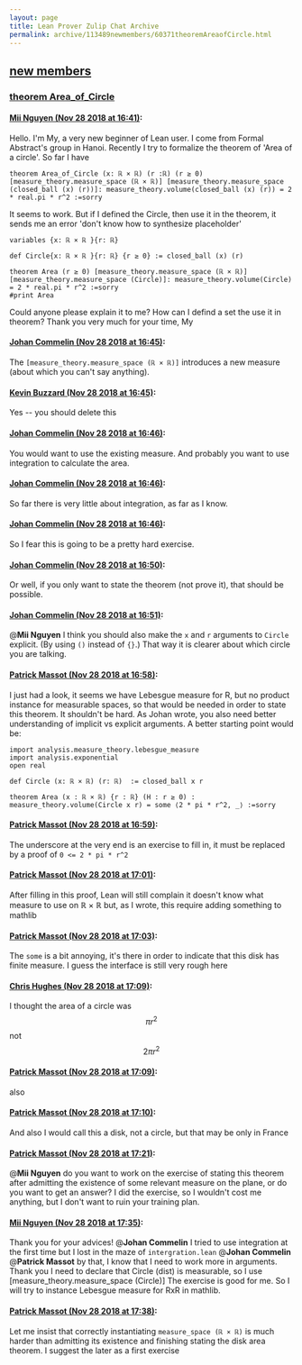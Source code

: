 ```yaml
---
layout: page
title: Lean Prover Zulip Chat Archive 
permalink: archive/113489newmembers/60371theoremAreaofCircle.html
---
```


## [new members](index.html)
### [theorem Area_of_Circle](60371theoremAreaofCircle.html)

#### [Mii Nguyen (Nov 28 2018 at 16:41)](https://leanprover.zulipchat.com/#narrow/stream/113489-new%20members/topic/theorem%20Area_of_Circle/near/148720034):
Hello. I'm My, a very new beginner of Lean user.  I come from Formal Abstract's group in Hanoi. Recently I try to formalize the theorem of  'Area of a circle'. So far I have

```
theorem Area_of_Circle (x: ℝ × ℝ) (r :ℝ) (r ≥ 0) [measure_theory.measure_space (ℝ × ℝ)] [measure_theory.measure_space (closed_ball (x) (r))]: measure_theory.volume(closed_ball (x) (r)) = 2 * real.pi * r^2 :=sorry 
```

It seems to work. But if I defined the Circle, then use it in the theorem, it sends me an error 'don't know how to synthesize placeholder'

```
variables {x: ℝ × ℝ }{r: ℝ}

def Circle{x: ℝ × ℝ }{r: ℝ} {r ≥ 0} := closed_ball (x) (r)

theorem Area (r ≥ 0) [measure_theory.measure_space (ℝ × ℝ)] [measure_theory.measure_space (Circle)]: measure_theory.volume(Circle) = 2 * real.pi * r^2 :=sorry 
#print Area
```

Could anyone please explain it to me?  How can I defind a set the use it in theorem? Thank you very much for your time,
My

#### [Johan Commelin (Nov 28 2018 at 16:45)](https://leanprover.zulipchat.com/#narrow/stream/113489-new%20members/topic/theorem%20Area_of_Circle/near/148720601):
The `[measure_theory.measure_space (ℝ × ℝ)]` introduces a new measure (about which you can't say anything).

#### [Kevin Buzzard (Nov 28 2018 at 16:45)](https://leanprover.zulipchat.com/#narrow/stream/113489-new%20members/topic/theorem%20Area_of_Circle/near/148720622):
Yes -- you should delete this

#### [Johan Commelin (Nov 28 2018 at 16:46)](https://leanprover.zulipchat.com/#narrow/stream/113489-new%20members/topic/theorem%20Area_of_Circle/near/148720633):
You would want to use the existing measure. And probably you want to use integration to calculate the area.

#### [Johan Commelin (Nov 28 2018 at 16:46)](https://leanprover.zulipchat.com/#narrow/stream/113489-new%20members/topic/theorem%20Area_of_Circle/near/148720691):
So far there is very little about integration, as far as I know.

#### [Johan Commelin (Nov 28 2018 at 16:46)](https://leanprover.zulipchat.com/#narrow/stream/113489-new%20members/topic/theorem%20Area_of_Circle/near/148720705):
So I fear this is going to be a pretty hard exercise.

#### [Johan Commelin (Nov 28 2018 at 16:50)](https://leanprover.zulipchat.com/#narrow/stream/113489-new%20members/topic/theorem%20Area_of_Circle/near/148721396):
Or well, if you only want to state the theorem (not prove it), that should be possible.

#### [Johan Commelin (Nov 28 2018 at 16:51)](https://leanprover.zulipchat.com/#narrow/stream/113489-new%20members/topic/theorem%20Area_of_Circle/near/148721494):
@**Mii Nguyen** I think you should also make the `x` and `r` arguments to `Circle` explicit. (By using `()` instead of `{}`.) That way it is clearer about which circle you are talking.

#### [Patrick Massot (Nov 28 2018 at 16:58)](https://leanprover.zulipchat.com/#narrow/stream/113489-new%20members/topic/theorem%20Area_of_Circle/near/148721933):
I just had a look, it seems we have Lebesgue measure for R, but no product instance for measurable spaces, so that would be needed in order to state this theorem. It shouldn't be hard. As Johan wrote,  you also need better understanding of implicit vs explicit arguments. A better starting point would be:
```lean
import analysis.measure_theory.lebesgue_measure
import analysis.exponential
open real

def Circle (x: ℝ × ℝ) (r: ℝ)  := closed_ball x r

theorem Area (x : ℝ × ℝ) {r : ℝ} (H : r ≥ 0) : measure_theory.volume(Circle x r) = some ⟨2 * pi * r^2, _⟩ :=sorry
```

#### [Patrick Massot (Nov 28 2018 at 16:59)](https://leanprover.zulipchat.com/#narrow/stream/113489-new%20members/topic/theorem%20Area_of_Circle/near/148722012):
The underscore at the very end is an exercise to fill in, it must be replaced by a proof of `0 <= 2 * pi * r^2`

#### [Patrick Massot (Nov 28 2018 at 17:01)](https://leanprover.zulipchat.com/#narrow/stream/113489-new%20members/topic/theorem%20Area_of_Circle/near/148722176):
After filling in this proof, Lean will still complain it doesn't know what measure to use on ℝ × ℝ but, as  I wrote, this require adding something to mathlib

#### [Patrick Massot (Nov 28 2018 at 17:03)](https://leanprover.zulipchat.com/#narrow/stream/113489-new%20members/topic/theorem%20Area_of_Circle/near/148722321):
The `some` is a bit annoying, it's there in order to indicate that this disk has finite measure. I guess the interface is still very rough here

#### [Chris Hughes (Nov 28 2018 at 17:09)](https://leanprover.zulipchat.com/#narrow/stream/113489-new%20members/topic/theorem%20Area_of_Circle/near/148722740):
I thought the area of a circle was $$\pi r^2$$ not $$2\pi r^2$$

#### [Patrick Massot (Nov 28 2018 at 17:09)](https://leanprover.zulipchat.com/#narrow/stream/113489-new%20members/topic/theorem%20Area_of_Circle/near/148722777):
also

#### [Patrick Massot (Nov 28 2018 at 17:10)](https://leanprover.zulipchat.com/#narrow/stream/113489-new%20members/topic/theorem%20Area_of_Circle/near/148722858):
And also I would call this a disk, not a circle, but that may be only in France

#### [Patrick Massot (Nov 28 2018 at 17:21)](https://leanprover.zulipchat.com/#narrow/stream/113489-new%20members/topic/theorem%20Area_of_Circle/near/148723572):
@**Mii Nguyen** do you want to work on the exercise of stating this theorem after admitting the existence of some relevant measure on the plane, or do you want to get an answer? I did the exercise, so I wouldn't cost me anything, but I don't want to ruin your training plan.

#### [Mii Nguyen (Nov 28 2018 at 17:35)](https://leanprover.zulipchat.com/#narrow/stream/113489-new%20members/topic/theorem%20Area_of_Circle/near/148724576):
Thank you for your advices!
@**Johan Commelin**  I  tried to use integration at the first time but I lost in the maze of `intergration.lean`
@**Johan Commelin**  @**Patrick Massot**  by that, I know that I need to work more in arguments. Thank you
I need to declare that Circle (dist) is measurable, so I use [measure_theory.measure_space (Circle)]
The exercise is good for me. So I will try to instance Lebesgue measure for RxR in mathlib.

#### [Patrick Massot (Nov 28 2018 at 17:38)](https://leanprover.zulipchat.com/#narrow/stream/113489-new%20members/topic/theorem%20Area_of_Circle/near/148724821):
Let me insist that correctly instantiating `measure_space (ℝ × ℝ)` is much harder than admitting its existence and finishing stating the disk area theorem. I suggest the later as a first exercise

